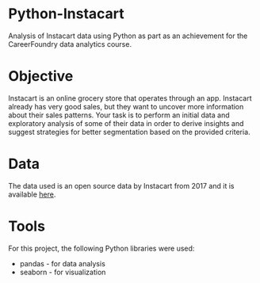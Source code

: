 # Python-Instacart
Analysis of Instacart data using Python as part as an achievement for the CareerFoundry data analytics course.
# Objective
Instacart is an online grocery store that operates through an app. Instacart already has very good sales, but they want to uncover more information about their sales patterns. 
Your task is to perform an initial data and exploratory analysis of some of their data in order to derive insights and suggest strategies for better segmentation based on the provided criteria.
# Data 
The data used is an open source data by Instacart from 2017 and it is available [here](https://s3.amazonaws.com/coach-courses-us/public/courses/data-immersion/A4/A4_Data_Assets/customers.zip). 
# Tools 
For this project, the following Python libraries were used:
  * pandas - for data analysis
  * seaborn - for visualization
